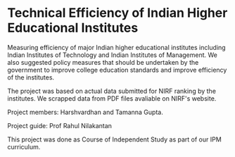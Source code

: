 # Technical Efficiency of Indian Higher Educational Institutes
Measuring efficiency of major Indian higher educational institutes including Indian Institutes of Technology and Indian Institutes of Management. We also suggested policy measures that should be undertaken by the government to improve college education standards and improve efficiency of the institutes.

The project was based on actual data submitted for NIRF ranking by the institutes. We scrapped data from PDF files avaliable on NIRF's website.

Project members: Harshvardhan and Tamanna Gupta.

Project guide: Prof Rahul Nilakantan

This project was done as Course of Independent Study as part of our IPM curriculum. 
